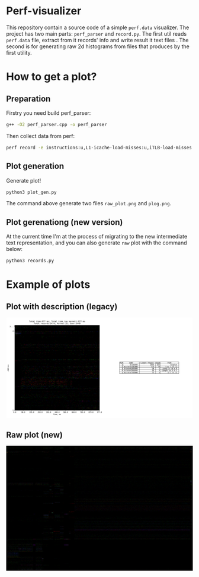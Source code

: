 # Perf-visualizer
This repository contain a source code of a simple `perf.data` visualizer.
The project has two main parts: `perf_parser` and `record.py`. The first 
util reads `perf.data` file, extract from it records' info and write result it text files . The second
is for generating raw 2d histograms from files that produces by the first utility.

# How to get a plot?
## Preparation
Firstry you need build perf_parser:
```bash
g++ -O2 perf_parser.cpp -o perf_parser
```

Then collect data from perf:
```bash
perf record -e instructions:u,L1-icache-load-misses:u,iTLB-load-misses:u <benchmark>
```

## Plot generation

Generate plot!
```bash
python3 plot_gen.py
```
The command above generate two files `raw_plot.png` and `plog.png`.


## Plot gerenationg (new version)

At the current time I'm at the process of migrating to the new intermediate text representation, and you can also generate `raw` plot
with the command below:
```bash
python3 records.py
```


# Example of plots

## Plot with description (legacy)
![legacy-plot](res/plot.png?raw=true)

## Raw plot (new)
![new-raw-plot](res/new_raw.png?raw=true)